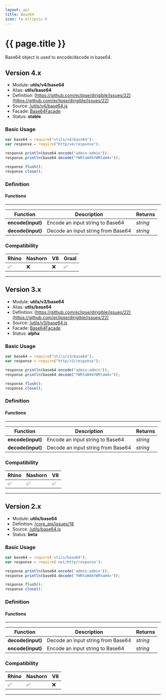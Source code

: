 ```yaml
---
layout: api
title: Base64
icon: fa-ellipsis-h
---
```


{{ page.title }}
===

Base64 object is used to encode/decode in base64.

Version 4.x
---

- Module: **utils/v4/base64**
- Alias: **utils/base64**
- Definition: [https://github.com/eclipse/dirigible/issues/22](https://github.com/eclipse/dirigible/issues/22)
- Source: [/utils/v4/base64.js](https://github.com/dirigiblelabs/api-utils/blob/master/utils/v4/base64.js)
- Facade: [Base64Facade](https://github.com/eclipse/dirigible/blob/master/api/api-facade/api-utils/src/main/java/org/eclipse/dirigible/api/v3/utils/Base64Facade.java)
- Status: **stable**


### Basic Usage

```javascript
var base64 = require("utils/v4/base64");
var response = require("http/v4/response");

response.println(base64.encode("admin:admin"));
response.println(base64.decode("YWRtaW46YWRtaW4="));

response.flush();
response.close();
```



### Definition


#### Functions

---

Function     | Description | Returns
------------ | ----------- | --------
**encode(input)**   | Encode an input string to Base64 | *string*
**decode(input)**   | Decode an input string from Base64 | *string*




### Compatibility


Rhino | Nashorn | V8 | Graal |
----- | ------- | ---| ------|
 ✅   | ❌      | ❌  |  ✅   |

---

Version 3.x
---

- Module: **utils/v3/base64**
- Alias: **utils/base64**
- Definition: [https://github.com/eclipse/dirigible/issues/22](https://github.com/eclipse/dirigible/issues/22)
- Source: [/utils/v3/base64.js](https://github.com/dirigiblelabs/api-v3-utils/blob/master/utils/v3/base64.js)
- Facade: [Base64Facade](https://github.com/eclipse/dirigible/blob/master/api/api-facade/api-utils/src/main/java/org/eclipse/dirigible/api/v3/utils/Base64Facade.java)
- Status: **alpha**


### Basic Usage

```javascript
var base64 = require("utils/v3/base64");
var response = require("http/v3/response");

response.println(base64.encode("admin:admin"));
response.println(base64.decode("YWRtaW46YWRtaW4="));

response.flush();
response.close();
```



### Definition


#### Functions

---

Function     | Description | Returns
------------ | ----------- | --------
**encode(input)**   | Encode an input string to Base64 | *string*
**decode(input)**   | Decode an input string from Base64 | *string*




### Compatibility


Rhino | Nashorn | V8
----- | ------- | --------
 ✅  | ✅  | ✅

---


Version 2.x
---


- Module: **utils/base64**
- Definition: [/core_api/issues/18](https://github.com/dirigiblelabs/core_api/issues/18)
- Source: [/utils/base64.js](https://github.com/dirigiblelabs/core_api/blob/master/core_api/ScriptingServices/utils/base64.js)
- Status: **beta**

### Basic Usage

```javascript
var base64 = require('utils/base64');
var response = require('net/http/response');

response.println(base64.encode('admin:admin'));
response.println(base64.decode('YWRtaW46YWRtaW4='));

response.flush();
response.close();
```




### Definition


#### Functions

---

Function     | Description | Returns
------------ | ----------- | --------
**decode(input)**   | Decode an input string from Base64 | *string*
**encode(input)**   | Encode an input string to Base64 | *string*




### Compatibility


Rhino | Nashorn | V8
----- | ------- | --------
 ✅  | ✅  | ❌

---
